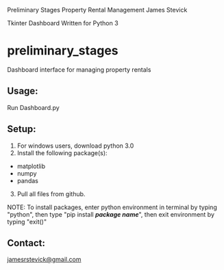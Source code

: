 Preliminary Stages
Property Rental Management 
James Stevick

Tkinter Dashboard
Written for Python 3

# preliminary_stages
Dashboard interface for managing property rentals

## Usage:
Run Dashboard.py

## Setup:
1. For windows users, download python 3.0
2. Install the following package(s):
  * matplotlib
  * numpy
  * pandas
3. Pull all files from github.

NOTE: To install packages, enter python environment in terminal by typing "python", then type "pip install ***package name***", then exit environment by typing "exit()"  

## Contact:
jamesrstevick@gmail.com

